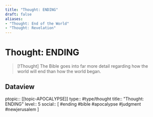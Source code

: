 ```yaml
---
title: "Thought: ENDING"
draft: false
aliases:
- "Thought: End of the World"
- "Thought: Revelation"
---
```

# Thought: ENDING
> [!Thought]
> The Bible goes into far more detail regarding how the world will end than how the world began.

## Dataview
ptopic:: [[topic-APOCALYPSE]]
type:: #type/thought
title:: "Thought: ENDING"
level:: 5
social:: [ #ending #bible #apocalypse #judgment #newjerusalem ]